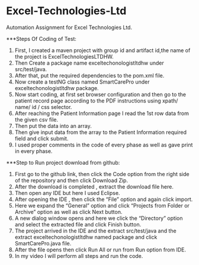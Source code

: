 # Excel-Technologies-Ltd
Automation Assignment for Excel Technologies Ltd.

***Steps Of Coding of Test:
1. First, I created a maven project with group id and artifact id,the name of the project is ExcelTechnologiesLTDHW.
2. Then Create a package name exceltechonologistltdhw under src/test/java.
3. After that, put the required dependencies to the pom.xml file.
4. Now create a testNG class named SmartCarePro under exceltechonologistltdhw package.
5. Now start coding, at first set browser configuration and then go to the patient record page according to the PDF instructions using xpath/ name/ id / css selector.
6. After reaching the Patient Information page I read the 1st row data from the given csv file.
7. Then put the data into an array.
8. Then give input data from the array to the Patient Information required field and click submit.
9. I used proper comments in the code of every phase as well as gave print in every phase.

***Step to Run project download from github:
1. First go to the github link, then click the Code option from the right side of the repository and then click Download Zip.
2. After the download is completed , extract the download file here.
3. Then open any IDE but here I used Eclipse.
4. After opening the IDE , then click the “File” option and again click import.
5. Here we expand the “General” option and click “Projects from Folder or Archive” option as well as click Next button.
6. A new dialog window opens and here we click the “Directory” option and select the extracted file and click Finish button.
7. The project arrived in the IDE and the extract src/test/java and the extract exceltechonologistltdhw named package and click SmartCarePro.java file.
8. After the file opens then click Run All or run from Run option from IDE.
9. In my video I will perform all steps and run the code.





